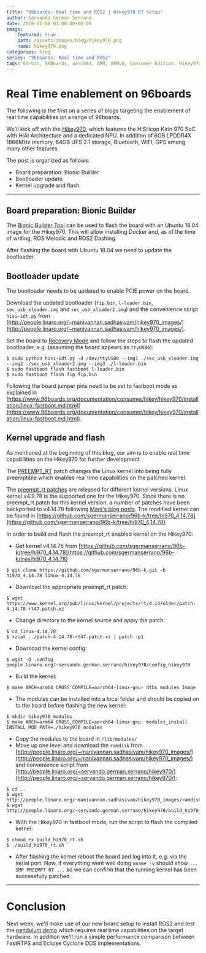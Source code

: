 ```yaml
---
title: "96boards: Real time and ROS2 | Hikey970 RT Setup"
author: Servando German Serrano
date: 2019-11-08 01:00:00+00:00
image:
    featured: true
    path: /assets/images/blog/hikey970.png
    name: hikey970.png
categories: blog
series: "96boards: Real time and ROS2"
tags: 64-bit, 96Boards, aarch64, ARM, ARMv8, Consumer Edition, Hikey970, Linaro, Linux, arm64, real time, ROS2
---
```


# Real Time enablement on 96boards

The following is the first on a series of blogs targeting the enablement of real time capabilities on a range of 96boards.

We'll kick off with the [Hikey970](https://www.96boards.org/product/hikey970/), which features the HiSilicon Kirin 970 SoC with HiAI Architecture and a dedicated NPU. In addition of 6GB LPDDR4X 1866MHz memory, 64GB UFS 2.1 storage, Bluetooth, WIFI, GPS among many other features.

The post is organized as follows:

- Board preparation: Bionic Builder
- Bootloader update
- Kernel upgrade and flash

***

## Board preparation: Bionic Builder
The [Bionic Builder Tool](https://discuss.96boards.org/t/tool-bionic-builder-automated-kernel-ubuntu-builder-for-hikey970/7879) can be used to flash the board with an Ubuntu 18.04 image for the Hikey970. This will allow installing Docker and, as of the time of writing, ROS Melodic and ROS2 Dashing.

After flashing the board with Ubuntu 18.04 we need to update the bootloader.

## Bootloader update
The bootloader needs to be updated to enable PCIE power on the board.

Download the updated bootloader (`fip.bin`, `l-loader.bin`, `sec_usb_xloader.img` and `sec_usb_xloader2.img`) and the convenience script `hisi-idt.py` from [http://people.linaro.org/~manivannan.sadhasivam/hikey970_images/](http://people.linaro.org/~manivannan.sadhasivam/hikey970_images/).

Set the board to [Recovery Mode](https://github.com/96boards/documentation/blob/master/consumer/hikey/hikey970/installation/board-recovery.md#set-board-switch-options) and follow the steps to flash the updated bootloader, e.g. (assuming the board appears as `ttyUSB0`):

```
$ sudo python hisi-idt.py -d /dev/ttyUSB0 --img1 ./sec_usb_xloader.img --img2 ./sec_usb_xloader2.img --img3 ./l-loader.bin
$ sudo fastboot flash fastboot l-loader.bin
$ sudo fastboot flash fip fip.bin
```
Following the board jumper pins need to be set to fastboot mode as explained in [https://www.96boards.org/documentation/consumer/hikey/hikey970/installation/linux-fastboot.md.html](https://www.96boards.org/documentation/consumer/hikey/hikey970/installation/linux-fastboot.md.html).

## Kernel upgrade and flash
As mentioned at the beginning of this blog, our aim is to enable real time capabilities on the Hikey970 for further development.

The [PREEMPT_RT](https://wiki.linuxfoundation.org/realtime/start) patch changes the Linux kernel into being fully preemptible which enables real time capabilities on the patched kernel.

The [preempt_rt patches](https://wiki.linuxfoundation.org/realtime/preempt_rt_versions) are released for different kernel versions. Linux kernel v4.9.78 is the supported one for the Hikey970. Since there is no preempt_rt patch for this kernel version, a number of patches have been backported to v4.14.78 following [Mani's blog posts](https://www.96boards.org/blog/hikey970-mainlining-update-part1/). The modified kernel can be found in [https://github.com/sgermanserrano/96b-k/tree/hi970_4.14.78](https://github.com/sgermanserrano/96b-k/tree/hi970_4.14.78).

In order to build and flash the preempt_rt enabled kernel on the Hikey970:

- Get kernel v4.14.78 from [https://github.com/sgermanserrano/96b-k/tree/hi970_4.14.78](https://github.com/sgermanserrano/96b-k/tree/hi970_4.14.78)
```
$ git clone https://github.com/sgermanserrano/96b-k.git -b hi970_4.14.78 linux-4.14.78
```
- Download the appropriate preempt_rt patch:
```
$ wget https://www.kernel.org/pub/linux/kernel/projects/rt/4.14/older/patch-4.14.78-rt47.patch.xz
```
- Change directory to the kernel source and apply the patch:
```
$ cd linux-4.14.78
$ xzcat ../patch-4.14.78-rt47.patch.xz | patch -p1
```
- Download the kernel config:
```
$ wget -O .config people.linaro.org/~servando.german.serrano/hikey970/config_hikey970
```
- Build the kernel:
```
$ make ARCH=arm64 CROSS_COMPILE=aarch64-linux-gnu- dtbs modules Image
```
- The modules can be installed into a local folder and should be copied on to the board before flashing the new kernel:
```
$ mkdir hikey970_modules
$ make ARCH=arm64 CROSS_COMPILE=aarch64-linux-gnu- modules_install INSTALL_MOD_PATH=./hikey970_modules
```
- Copy the modules to the board in `/lib/modules/`
- Move up one level and download the `ramdisk` from [http://people.linaro.org/~manivannan.sadhasivam/hikey970_images/](http://people.linaro.org/~manivannan.sadhasivam/hikey970_images/) and convenience script from [http://people.linaro.org/~servando.german.serrano/hikey970/](http://people.linaro.org/~servando.german.serrano/hikey970/):
```
$ cd ..
$ wget http://people.linaro.org/~manivannan.sadhasivam/hikey970_images/ramdisk.img
$ wget http://people.linaro.org/~servando.german.serrano/hikey970/build_hi970_rt.sh
```
- With the Hikey970 in fastboot mode, run the script to flash the compiled kernel:
```
$ chmod +x build_hi970_rt.sh
$ ./build_hi970_rt.sh
```
- After flashing the kernel reboot the board and log into it, e.g. via the serial port. Now, if everything went well doing `uname -v` should show `... SMP PREEMPT RT ...` so we can confirm that the running kernel has been successfully patched.

***

# Conclusion

Next week, we'll make use of our new board setup to install ROS2 and test the [pendulum demo](https://index.ros.org//doc/ros2/Tutorials/Real-Time-Programming/) which requires real time capabilities on the target hardware. In addition we'll run a simple performance comparison between FastRTPS and Eclipse Cyclone DDS implementations.
